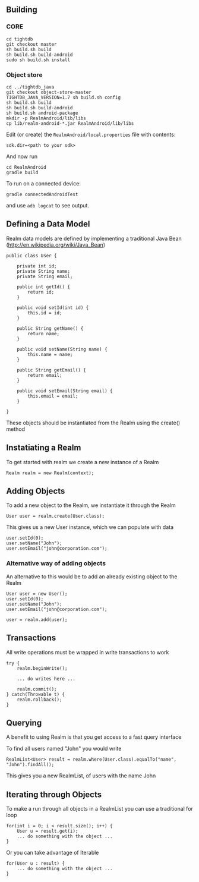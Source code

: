 ## Building

### CORE

    cd tightdb
    git checkout master
    sh build.sh build
    sh build.sh build-android
    sudo sh build.sh install

### Object store

    cd ../tightdb_java
    git checkout object-store-master
    TIGHTDB_JAVA_VERSION=1.7 sh build.sh config
    sh build.sh build
    sh build.sh build-android
    sh build.sh android-package
    mkdir -p RealmAndroid/lib/libs
    cp lib/realm-android-*.jar RealmAndroid/lib/libs

Edit (or create) the `RealmAndroid/local.properties` file with contents:

    sdk.dir=<path to your sdk>

And now run

    cd RealmAndroid
    gradle build

To run on a connected device:

    gradle connectedAndroidTest

and use `adb logcat` to see output.



## Defining a Data Model

Realm data models are defined by implementing a traditional Java Bean (http://en.wikipedia.org/wiki/Java_Bean)

	public class User {

        private int id;
        private String name;
        private String email;

        public int getId() {
            return id;
        }

        public void setId(int id) {
            this.id = id;
        }

        public String getName() {
            return name;
        }

        public void setName(String name) {
            this.name = name;
        }

        public String getEmail() {
            return email;
        }

        public void setEmail(String email) {
            this.email = email;
        }

    }

These objects should be instantiated from the Realm using the create() method

## Instatiating a Realm

To get started with realm we create a new instance of a Realm

    Realm realm = new Realm(context);


## Adding Objects

To add a new object to the Realm, we instantiate it through the Realm

	User user = realm.create(User.class);

This gives us a new User instance, which we can populate with data

    user.setId(0);
    user.setName("John");
    user.setEmail("john@corporation.com");

### Alternative way of adding objects

An alternative to this would be to add an already existing object to the Realm

    User user = new User();
    user.setId(0);
    user.setName("John");
    user.setEmail("john@corporation.com");

    user = realm.add(user);

## Transactions
All write operations must be wrapped in write transactions to work

    try {
        realm.beginWrite();

        ... do writes here ...

        realm.commit();
    } catch(Throwable t) {
        realm.rollback();
    }

## Querying

A benefit to using Realm is that you get access to a fast query interface

To find all users named "John" you would write

    RealmList<User> result = realm.where(User.class).equalTo("name", "John").findAll();

This gives you a new RealmList, of users with the name John

## Iterating through Objects

To make a run through all objects in a RealmList you can use a traditional for loop

    for(int i = 0; i < result.size(); i++) {
        User u = result.get(i);
        ... do something with the object ...
    }

Or you can take advantage of Iterable

    for(User u : result) {
        ... do something with the object ...
    }


